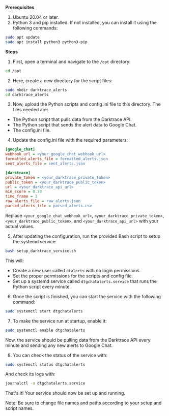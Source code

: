 **Prerequisites**

1. Ubuntu 20.04 or later.
2. Python 3 and pip installed. If not installed, you can install it using the following commands:

```bash
sudo apt update
sudo apt install python3 python3-pip
```

**Steps**

1. First, open a terminal and navigate to the `/opt` directory:

```bash
cd /opt
```

2. Here, create a new directory for the script files:

```bash
sudo mkdir darktrace_alerts
cd darktrace_alerts
```

3. Now, upload the Python scripts and config.ini file to this directory. The files needed are:

- The Python script that pulls data from the Darktrace API.
- The Python script that sends the alert data to Google Chat.
- The config.ini file.

4. Update the config.ini file with the required parameters:

```ini
[google_chat]
webhook_url = <your_google_chat_webhook_url>
formatted_alerts_file = formatted_alerts.json
sent_alerts_file = sent_alerts.json

[darktrace]
private_token = <your_darktrace_private_token>
public_token = <your_darktrace_public_token>
url = <your_darktrace_api_url>
min_score = 0.70
time_frame = 1
raw_alerts_file = raw_alerts.json
parsed_alerts_file = parsed_alerts.csv
```

Replace `<your_google_chat_webhook_url>`, `<your_darktrace_private_token>`, `<your_darktrace_public_token>`, and `<your_darktrace_api_url>` with your actual values.

5. After updating the configuration, run the provided Bash script to setup the systemd service:

```bash
bash setup_darktrace_service.sh
```

This will:

- Create a new user called `dtalerts` with no login permissions.
- Set the proper permissions for the scripts and config file.
- Set up a systemd service called `dtgchatalerts.service` that runs the Python script every minute.

6. Once the script is finished, you can start the service with the following command:

```bash
sudo systemctl start dtgchatalerts
```

7. To make the service run at startup, enable it:

```bash
sudo systemctl enable dtgchatalerts
```

Now, the service should be pulling data from the Darktrace API every minute and sending any new alerts to Google Chat.

8. You can check the status of the service with:

```bash
sudo systemctl status dtgchatalerts
```

And check its logs with:

```bash
journalctl -u dtgchatalerts.service
```

That's it! Your service should now be set up and running.

Note: Be sure to change file names and paths according to your setup and script names.
